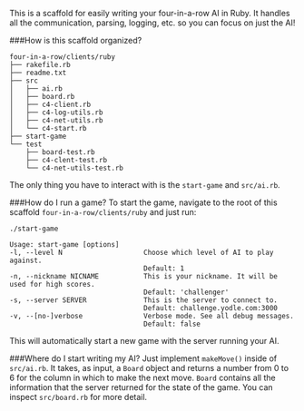 This is a scaffold for easily writing your four-in-a-row AI in Ruby. It handles all the communication, parsing, logging, etc. so you can focus on just the AI!


###How is this scaffold organized?

    four-in-a-row/clients/ruby
    ├── rakefile.rb
    ├── readme.txt
    ├── src
    │   ├── ai.rb
    │   ├── board.rb
    │   ├── c4-client.rb
    │   ├── c4-log-utils.rb
    │   ├── c4-net-utils.rb
    │   └── c4-start.rb
    ├── start-game
    └── test
        ├── board-test.rb
        ├── c4-clent-test.rb
        └── c4-net-utils-test.rb


The only thing you have to interact with is the ```start-game``` and ```src/ai.rb```.

###How do I run a game?
To start the game, navigate to the root of this scaffold ```four-in-a-row/clients/ruby``` and just run:

    ./start-game

    Usage: start-game [options]
    -l, --level N                    Choose which level of AI to play against.
                                     Default: 1
    -n, --nickname NICNAME           This is your nickname. It will be used for high scores.
                                     Default: 'challenger'
    -s, --server SERVER              This is the server to connect to.
                                     Default: challenge.yodle.com:3000
    -v, --[no-]verbose               Verbose mode. See all debug messages.
                                     Default: false

This will automatically start a new game with the server running your AI.

###Where do I start writing my AI?
Just implement ```makeMove()``` inside of ```src/ai.rb```. It takes, as input, a ```Board``` object and returns a number from 0 to 6 for the column in which to make the next move. ```Board``` contains all the information that the server returned for the state of the game. You can inspect ```src/board.rb``` for more detail.